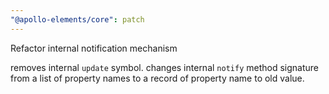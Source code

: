```yaml
---
"@apollo-elements/core": patch
---
```


Refactor internal notification mechanism

removes internal `update` symbol. changes internal `notify` method signature
from a list of property names to a record of property name to old value.
